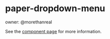 paper-dropdown-menu
===================

owner: @morethanreal

See the [component page](http://www.polymer-project.org/docs/elements/paper-elements.html#paper-dropdown-menu) for more information.
